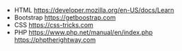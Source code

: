 * HTML
https://developer.mozilla.org/en-US/docs/Learn
* Bootstrap
https://getboostrap.com
* CSS
https://css-tricks.com
* PHP
https://www.php.net/manual/en/index.php
https://phptherightway.com

